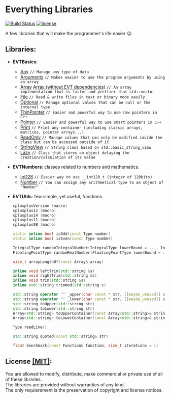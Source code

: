 # Everything Libraries

[![Build Status](https://travis-ci.org/illescasDaniel/EverythingLibs.svg?branch=master)](https://travis-ci.org/illescasDaniel/EverythingLibs)
[![license](https://img.shields.io/github/license/mashape/apistatus.svg?maxAge=2592000)](https://github.com/illescasDaniel/EverythingLibs/blob/master/LICENSE)

A few libraries that will make the programmer's life easier 😉.

Libraries:
-----------

- **EVTBasics**:

	- [Any](https://github.com/illescasDaniel/EverythingLibs/blob/master/EverythingLibs/include/EVTBasics/EVTAny.hpp) `// Manage any type of data`
	- [Arguments](https://github.com/illescasDaniel/EverythingLibs/blob/master/EverythingLibs/include/EVTBasics/EVTArguments.hpp) `// Makes easier to use the program arguments by using an array`
	- [Array](https://github.com/illescasDaniel/EverythingLibs/blob/master/EverythingLibs/include/EVTBasics/EVTArray.hpp)
	  [Array (without EVT dependencies)](https://github.com/illescasDaniel/Array.hpp)  `// An array implementation that is faster and prettier that std::vector`
	- [File](https://github.com/illescasDaniel/File) `// Read & write files in text or binary mode easily`
	- [Optional](https://github.com/illescasDaniel/Optional) `// Manage optional values that can be null or the internal type`
	- [ThinPointer](https://github.com/illescasDaniel/EverythingLibs/blob/master/EverythingLibs/include/EVTBasics/EVTThinPointer.hpp) `// Easier and powerful way to use raw pointers in C++`
	- [Pointer](https://github.com/illescasDaniel/EverythingLibs/blob/master/EverythingLibs/include/EVTBasics/EVTPointer.hpp) `// Easier and powerful way to use smart pointers in C++`
	- [Print](https://github.com/illescasDaniel/print.hpp) `// Print any container (including classic arrays, matrices, pointer arrays...)`
	- [ReadOnly](https://github.com/illescasDaniel/Var-ReadOnly) `// Manage values that can only be modified inside the class but can be accessed outside of it`
	- [StringView](https://github.com/illescasDaniel/EverythingLibs/blob/master/EverythingLibs/include/EVTBasics/EVTString.hpp) `// String class based on std::basic_string_view`
	- [Lazy](https://github.com/illescasDaniel/EverythingLibs/blob/master/EverythingLibs/include/EVTBasics/EVTLazy.hpp) `// Class that stores an object delaying the creation/calculation of its value`

- **EVTNumbers**: classes related to numbers and mathematics.

	- [Int128](https://github.com/illescasDaniel/EverythingLibs/blob/master/EverythingLibs/include/EVTNumbers/EVTInt128.hpp) `// Easier way to use __int128_t (integer of 128bits)`
	- [Number](https://github.com/illescasDaniel/EverythingLibs/blob/master/EverythingLibs/include/EVTNumbers/EVTNumber.hpp) `// You can assign any arithmetical type to an object of "Number"`

- **EVTUtils**: few simple, yet useful, functions.

	```c++
	cplusplusVersion (macro)
	cplusplus1z (macro)
	cplusplus14 (macro)
	cplusplus11 (macro)
	cplusplus98 (macro)

	static inline bool isOdd(const Type number)
	static inline bool isEven(const Type number)

	IntegralType randomIntegralNumber(IntegralType lowerBound = ..., IntegralType upperBound = ...)
	FloatingPointType randomRealNumber(FloatingPointType lowerBound = ..., FloatingPointType upperBound = ...)

	size_t arrayLengthOf(const Array& array)

	inline void leftTrim(std::string &s)
	inline void rightTrim(std::string &s)
	inline void trim(std::string &s)
	inline std::string trimmed(std::string s)

	std::string operator "" _upper(char const * str, [[maybe_unused]] std::size_t size)
	std::string operator "" _lower(char const * str, [[maybe_unused]] std::size_t size)
	std::string toUpper(std::string str)
	std::string toLower(std::string str)
	Array<std::string> toUpperContainer(const Array<std::string>& strings)
	Array<std::string> toLowerContainer(const Array<std::string>& strings)

	Type readLine()

	std::string quoted(const std::string& str)

	float benchmark(const Function& function, size_t iterations = 1)
	```
	
License [[MIT]](https://github.com/illescasDaniel/EverythingLibs/blob/master/LICENSE):
----------

You are allowed to modify, distribute, make commercial or private use of all of these libraries.<br>
The libraries are provided without warranties of any kind.<br>
The only requierement is the preservation of copyright and license notices.<br>


